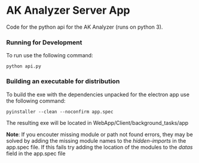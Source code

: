 # AK Analyzer Server App #

Code for the python api for the AK Analyzer (runs on python 3). 

### Running for Development ###

To run use the following command:
      
    python api.py

### Building an executable for distribution ###

To build the exe with the dependencies unpacked for the electron app use the following command:
      
    pyinstaller --clean --noconfirm app.spec

The resulting exe will be located in WebApp/Client/background_tasks/app

**Note**: If you encouter missing module or path not found errors, 
they may be solved by adding the missing module names to the *hidden-imports*
in the app.spec file. If this fails try adding the location of the modules to
 the *datas* field in the app.spec file 